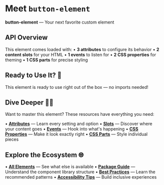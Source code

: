 # Meet `button-element`

**button-element** — Your next favorite custom element




## API Overview

This element comes loaded with:
• **3 attributes** to configure its behavior
• **2 content slots** for your HTML
• **1 events** to listen for
• **2 CSS properties** for theming
• **1 CSS parts** for precise styling


## Ready to Use It? 🚀

This element is ready to use right out of the box — no imports needed!


## Dive Deeper 🏊‍♀️

Want to master this element? These resources have everything you need:

• **[Attributes](cem://element/button-element/attributes)** — Learn every setting and option
• **[Slots](cem://element/button-element/slots)** — Discover where your content goes
• **[Events](cem://element/button-element/events)** — Hook into what's happening
• **[CSS Properties](cem://element/button-element/css/custom-properties)** — Make it look exactly right
• **[CSS Parts](cem://element/button-element/css/parts)** — Style individual pieces


## Explore the Ecosystem 🌐

• **[All Elements](cem://elements)** — See what else is available
• **[Package Guide](cem://packages)** — Understand the component library structure
• **[Best Practices](cem://guidelines)** — Learn the recommended patterns
• **[Accessibility Tips](cem://accessibility)** — Build inclusive experiences
